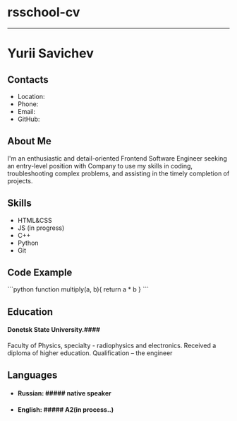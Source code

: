 # rsschool-cv

---

# Yurii Savichev

## Contacts

- Location:
- Phone:
- Email:
- GitHub:

## About Me

I'm an enthusiastic and detail-oriented Frontend Software Engineer seeking an entry-level position with Company to use my skills in coding, troubleshooting complex problems, and assisting in the timely completion of projects.

## Skills

- HTML&CSS
- JS (in progress)
- C++
- Python
- Git

## Code Example

\```python
function multiply(a, b){
return a \* b
}
\```

## Education

#### Donetsk State University.####

Faculty of Physics, specialty - radiophysics and electronics.
Received a diploma of higher education.
Qualification – the engineer

## Languages

- #### Russian: ##### native speaker
- #### English: ##### A2(in process..)
